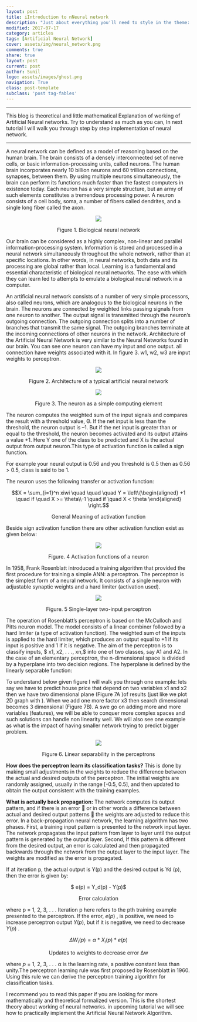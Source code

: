 ```yaml
---
layout: post
title: iIntroduction to nNeural network
description: "Just about everything you'll need to style in the theme: headings, paragraphs, blockquotes, tables, code blocks, and more."
modified: 2017-07-17
category: articles
tags: [Artificial Neural Network]
cover: assets/img/neural_network.png
comments: true
share: true
layout: post
current: post
author: Sunil
logo: assets/images/ghost.png
navigation: True
class: post-template
subclass: 'post tag-fables'
---
```


---

This blog is theoretical and little mathematical Explanation of working of Artificial Neural networks. Try to understand as much as you can, In next tutorial I will walk you through step by step implementation of neural network.

---

A neural network can be defined as a model of reasoning based on the human brain.  The brain consists of a densely interconnected set of nerve cells, or basic information-processing units, called neurons.
The human brain incorporates nearly 10 billion neurons and 60 trillion connections, synapses, between them.  By using multiple neurons simultaneously, the brain can perform its functions much faster than the fastest computers in existence today.
Each neuron has a very simple structure, but an army of such elements constitutes a tremendous processing power.
A neuron consists of a cell body, soma, a number of fibers called dendrites, and a single long fiber called the axon.

<p align="center"><img class="img-responsive" src="https://static.wixstatic.com/media/884a24_78f2d1230d0345fe94e245974e2f6157~mv2.jpg/v1/fill/w_482,h_203,al_c,q_80/884a24_78f2d1230d0345fe94e245974e2f6157~mv2.webp"></p>

<p align="center">Figure 1. Biological neural network</p>

Our brain can be considered as a highly complex, non-linear and parallel information-processing system.
Information is stored and processed in a neural network simultaneously throughout the whole network, rather than at specific locations.  In other words, in neural networks, both data and its processing are global rather than local.
Learning is a fundamental and essential characteristic of biological neural networks.  The ease with which they can learn led to attempts to emulate a biological neural network in a computer.

An artificial neural network consists of a number of very simple processors, also called neurons, which are analogous to the biological neurons in the brain.
The neurons are connected by weighted links passing signals from one neuron to another.
The output signal is transmitted through the neuron’s outgoing connection.  The outgoing connection splits into a number of branches that transmit the same signal.  The outgoing branches terminate at the incoming connections of other neurons in the network.
Architecture of the Artificial Neural Network is very similar to the Neural Networks found in our brain. You can see one neuron can have my input and one output. all connection have weights associated with it. In figure 3. w1, w2, w3 are input weights to perceptron.

<p align="center"><img class="img-responsive" src="https://static.wixstatic.com/media/884a24_179b516d59d0495c88f67bb1e88ce829~mv2.jpg/v1/fill/w_445,h_253,al_c,lg_1,q_80/884a24_179b516d59d0495c88f67bb1e88ce829~mv2.webp"></p>

 <p align="center">Figure 2. Architecture of a typical artificial neural network</p>

<p align="center"><img class="img-responsive" src="https://static.wixstatic.com/media/884a24_eca8e89787dd4818a8bba688f774e3d5~mv2.jpg/v1/fill/w_445,h_201,al_c,q_80,usm_0.66_1.00_0.01/884a24_eca8e89787dd4818a8bba688f774e3d5~mv2.webp"></p>

 <p align="center">Figure 3. The neuron as a simple computing element</p>

The neuron computes the weighted sum of the input signals and compares the result with a threshold value, Θ.  If the net input is less than the threshold, the neuron output is –1.  But if the net input is greater than or equal to the threshold, the neuron becomes activated and its output attains a value +1. Here Y one of the class to be predicted and X is the actual output from output neuron.This type of activation function is called a sign function.

For example your neural output is 0.56 and you threshold is 0.5 then as 0.56 > 0.5, class is said to be 1.

The neuron uses the following transfer or activation function:
<center>

$$X = \sum_{i=1}^n xiwi
\quad \quad \quad Y  = \left\{\begin{aligned}
+1 \quad if \quad  X >= \theta\\-1 \quad if \quad X < \theta
\end{aligned}
\right.$$
</center>

<p align="center">General Meaning of activation function</p>

Beside sign activation function there are other activation function exist as given below:

<p align="center"><img class="img-responsive" src="https://static.wixstatic.com/media/884a24_b2d44f33d5324bdf8d2467c7d5ad4e03~mv2.png/v1/fill/w_700,h_378,al_c,lg_1/884a24_b2d44f33d5324bdf8d2467c7d5ad4e03~mv2.png"></p>

<p align="center">Figure. 4 Activation functions of a neuron</p>

In 1958, Frank Rosenblatt  introduced a training algorithm that provided the first procedure for training a simple ANN: a perceptron.  The perceptron is the simplest form of a neural network.  It consists of a single neuron with adjustable synaptic weights and a hard limiter (activation used).

<p align="center"><img class="img-responsive" src="https://static.wixstatic.com/media/884a24_a92492af71784fdda7adf7d72fcd5a6a~mv2.png/v1/fill/w_700,h_371,al_c,lg_1/884a24_a92492af71784fdda7adf7d72fcd5a6a~mv2.png"></p>

<p align="center">Figure. 5 Single-layer two-input perceptron</p>

The operation of Rosenblatt’s perceptron is based on the McCulloch and Pitts neuron model.  The model consists of a linear combiner followed by a hard limiter (a type of activation function).
The weighted sum of the inputs is applied to the hard limiter, which produces an output equal to +1 if its input is positive and 1 if it is negative.
The aim of the perceptron is to classify inputs, $ x1, x2, . . ., xn,$ into one of two classes, say  A1 and A2.
In the case of an elementary perceptron, the n-dimensional space is divided by a hyperplane into two decision regions.  The hyperplane is defined by the linearly separable function:

To understand below given figure I will walk you through one example: lets say we have to predict house price that depend on two variables x1 and x2 then we have two dimensional plane (Figure 7A )of results (just like we plot 2D  graph with ). When we add one more factor x3 then search dimensional becomes 3 dimensional (Figure 7B). A swe go on adding more and more variables (features), we will be able to conquer more complex spaces and such solutions can handle non linearity well.
We will also see one example as what is the impact of having smaller network trying to predict bigger problem.

<p align="center"><img class="img-responsive" src="https://static.wixstatic.com/media/884a24_107ec9e048b14750b2531c6397b3cb6a~mv2.png/v1/fill/w_700,h_397,al_c/884a24_107ec9e048b14750b2531c6397b3cb6a~mv2.png"></p>

<p align="center">Figure 6. Linear separability in the perceptrons</p>

**How does the perceptron learn its classification tasks?**
This is done by making small adjustments in the weights to reduce the difference between the actual and desired outputs of the perceptron.  The initial weights are randomly assigned, usually in the range [-0.5, 0.5], and then updated to obtain the output consistent with the training examples.

**What is actually back propagation:**
The network computes its output pattern, and if there is an error  or in other words a difference between actual and desired output patterns  the weights are adjusted to reduce this error.
In a back-propagation neural network, the learning algorithm has two phases.
First, a training input pattern is presented to the network input layer.  The network propagates the input pattern from layer to layer until the output pattern is generated by the output layer.
Second, If this pattern is different from the desired output, an error is calculated and then propagated backwards through the network from the output layer to the input layer.  The weights are modified as the error is propagated.


If at iteration p, the actual output is Y(p) and the desired output is Yd (p), then the error is given by:

<center>

$ e(p) = Y_d(p) - Y(p)$
</center>
<p align="center">Error calculation</p>

where p = 1, 2, 3, . . .
Iteration p here refers to the pth training example presented to the perceptron. If the error, $e(p)$ , is positive, we need to increase perceptron output $Y(p)$, but if it is negative, we need to decrease $Y(p)$ .

<center>

$\Delta W_i(p) = \alpha*X_i(p)*e(p)$
</center>

<p align="center">Updates to weights to decrease error Δw</p>

where $p$ = 1, 2, 3, . . .
α is the learning rate, a positive constant less than unity.The perceptron learning rule was first proposed by Rosenblatt in 1960. Using this rule we can derive  the perceptron training algorithm for classification  tasks.

I recommend you to read this paper if you are looking for more mathematically and theoretical formalized version.
This is the shortest theory about working of neural networks. in upcoming tutorial we will see how to practically implement the Artificial Neural Network Algorithm.
